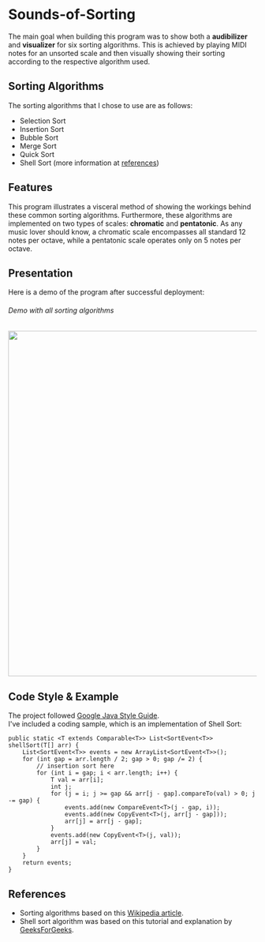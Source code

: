 # Sounds-of-Sorting

The main goal when building this program was to show both a **audibilizer** and **visualizer** for six sorting algorithms. This is achieved by playing MIDI notes for an unsorted scale and then visually showing their sorting according to the respective algorithm used. 

## Sorting Algorithms

The sorting algorithms that I chose to use are as follows:

- Selection Sort
- Insertion Sort
- Bubble Sort
- Merge Sort
- Quick Sort
- Shell Sort (more information at [references](https://github.com/karkipra/Sounds-of-Sorting#references))

## Features

This program illustrates a visceral method of showing the workings behind these common sorting algorithms. Furthermore, these algorithms are implemented on two types of scales: **chromatic** and **pentatonic**. As any music lover should know, a chromatic scale encompasses all standard 12 notes per octave, while a pentatonic scale operates only on 5 notes per octave.

## Presentation

Here is a demo of the program after successful deployment:
<br />

###### Demo with all sorting algorithms

<img src="/demo/Sortings.gif?raw=true"  width="700" height="700">
<!-- ![](demo/Sortings.gif) -->

## Code Style & Example

The project followed [Google Java Style Guide](https://google.github.io/styleguide/javaguide.html).
<br />
I've included a coding sample, which is an implementation of Shell Sort:

```
public static <T extends Comparable<T>> List<SortEvent<T>> shellSort(T[] arr) {
    List<SortEvent<T>> events = new ArrayList<SortEvent<T>>();
    for (int gap = arr.length / 2; gap > 0; gap /= 2) {
        // insertion sort here
        for (int i = gap; i < arr.length; i++) {
            T val = arr[i];
            int j;            
	        for (j = i; j >= gap && arr[j - gap].compareTo(val) > 0; j -= gap) {
	        	events.add(new CompareEvent<T>(j - gap, i));
	        	events.add(new CopyEvent<T>(j, arr[j - gap]));            	
	            arr[j] = arr[j - gap];
	        }    
	        events.add(new CopyEvent<T>(j, val));
	        arr[j] = val;
	    }
    }
    return events;
}
```

<!-- ## Tests -->

## References 

- Sorting algorithms based on this [Wikipedia article](https://en.wikipedia.org/wiki/Sorting_algorithm).
- Shell sort algorithm was based on this tutorial and explanation by [GeeksForGeeks](https://www.geeksforgeeks.org/shellsort/).











